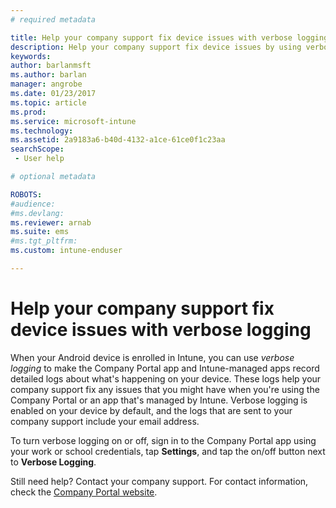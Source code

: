 ```yaml
---
# required metadata

title: Help your company support fix device issues with verbose logging | Microsoft Docs
description: Help your company support fix device issues by using verbose logging
keywords:
author: barlanmsftms.author: barlan
manager: angrobe
ms.date: 01/23/2017
ms.topic: article
ms.prod:
ms.service: microsoft-intune
ms.technology:
ms.assetid: 2a9183a6-b40d-4132-a1ce-61ce0f1c23aasearchScope: - User help

# optional metadata

ROBOTS:  
#audience:
#ms.devlang:
ms.reviewer: arnab
ms.suite: ems
#ms.tgt_pltfrm:
ms.custom: intune-enduser

---
```



# Help your company support fix device issues with verbose logging

When your Android device is enrolled in Intune, you can use *verbose logging* to make the Company Portal app and Intune-managed apps record detailed logs about what's happening on your device. These logs help your company support fix any issues that you might have when you're using the Company Portal or an app that's managed by Intune. Verbose logging is enabled on your device  by default, and the  logs that are sent to your company support include your email address.

To turn verbose logging on or off, sign in to the Company Portal app using your work or school credentials, tap **Settings**, and tap the on/off button next to **Verbose Logging**.

Still need help? Contact your company support. For contact information, check the [Company Portal website](https://portal.manage.microsoft.com#HelpDeskDialog).
